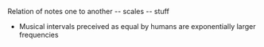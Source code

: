 Relation of notes one to another -- scales -- stuff

* Musical intervals preceived as equal by humans are exponentially larger frequencies